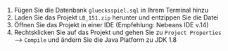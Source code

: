 1. Fügen Sie die Datenbank `gluecksspiel.sql` in Ihrem Terminal hinzu
2. Laden Sie das Projekt `LB_151.zip` herunter und entzippen Sie die Datei
3. Öffnen Sie das Projekt in einer IDE (Empfehlung: Nebeans IDE v.14)
4. Rechtsklicken Sie auf das Projekt und gehen Sie zu `Project Properties` --> `Compile` und ändern Sie die Java Platform zu JDK 1.8
